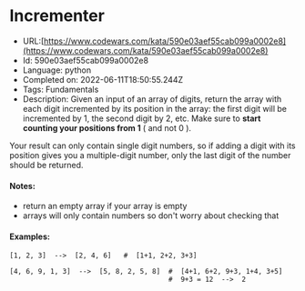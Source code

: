 # Incrementer

 - URL:[https://www.codewars.com/kata/590e03aef55cab099a0002e8](https://www.codewars.com/kata/590e03aef55cab099a0002e8)
 - Id: 590e03aef55cab099a0002e8
 - Language: python
 - Completed on: 2022-06-11T18:50:55.244Z
 - Tags: Fundamentals
 - Description:
Given an input of an array of digits, return the array with each digit incremented by its position in the array: the first digit will be incremented by 1, the second digit by 2, etc. Make sure to **start counting your positions from 1** ( and not 0 ).

Your result can only contain single digit numbers, so if adding a digit with its position gives you a multiple-digit number, only the last digit of the number should be returned.

#### Notes:

* return an empty array if your array is empty
* arrays will only contain numbers so don't worry about checking that

#### Examples:

```
[1, 2, 3]  -->  [2, 4, 6]   #  [1+1, 2+2, 3+3]

[4, 6, 9, 1, 3]  -->  [5, 8, 2, 5, 8]  #  [4+1, 6+2, 9+3, 1+4, 3+5]
                                       #  9+3 = 12  -->  2
```
